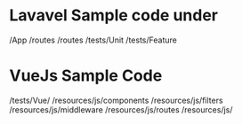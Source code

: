 Lavavel Sample code under 
=================
/App
/routes
/routes
/tests/Unit
/tests/Feature

VueJs Sample Code
================
/tests/Vue/
/resources/js/components
/resources/js/filters
/resources/js/middleware
/resources/js/routes
/resources/js/



